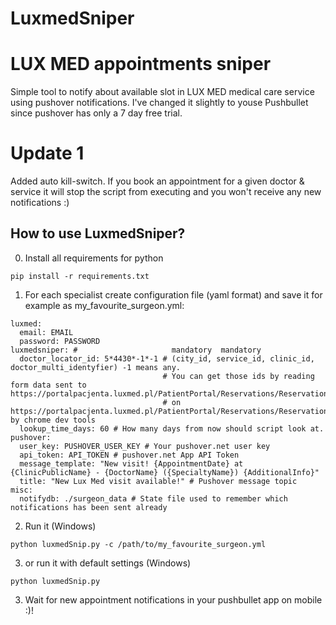 # LuxmedSniper
LUX MED appointments sniper
=======================================
Simple tool to notify about available slot in LUX MED medical care service using pushover notifications. I've changed it slightly to youse Pushbullet since pushover has only a 7 day free trial. 

# Update 1
Added auto kill-switch. If you book an appointment for a given doctor & service it will stop the script from executing and you won't receive any new notifications :)

How to use LuxmedSniper?
--------------------

0) Install all requirements for python
```
pip install -r requirements.txt
```

1) For each specialist create configuration file (yaml format) and save it for example as my_favourite_surgeon.yml:
```
luxmed:
  email: EMAIL
  password: PASSWORD
luxmedsniper: #                     mandatory  mandatory
  doctor_locator_id: 5*4430*-1*-1 # (city_id, service_id, clinic_id, doctor_multi_identyfier) -1 means any.
                                  # You can get those ids by reading form data sent to https://portalpacjenta.luxmed.pl/PatientPortal/Reservations/Reservation/PartialSearch
                                  # on https://portalpacjenta.luxmed.pl/PatientPortal/Reservations/Reservation/Search by chrome dev tools
  lookup_time_days: 60 # How many days from now should script look at.
pushover:
  user_key: PUSHOVER_USER_KEY # Your pushover.net user key
  api_token: API_TOKEN # pushover.net App API Token
  message_template: "New visit! {AppointmentDate} at {ClinicPublicName} - {DoctorName} ({SpecialtyName}) {AdditionalInfo}"
  title: "New Lux Med visit available!" # Pushover message topic
misc:
  notifydb: ./surgeon_data # State file used to remember which notifications has been sent already
```

2) Run it (Windows)
```
python luxmedSnip.py -c /path/to/my_favourite_surgeon.yml
```
3) or run it with default settings (Windows)
```
python luxmedSnip.py
```
3) Wait for new appointment notifications in your pushbullet app on mobile :)!
